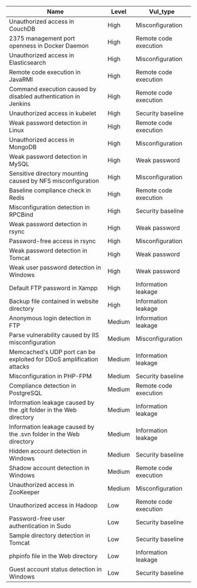 | Name                        | Level | Vul_type |
| --------------------------- | ----- | -------- |
| Unauthorized access in CouchDB | High	| Misconfiguration |
| 2375 management port openness in Docker Daemon	| High	| Remote code execution |
| Unauthorized access in Elasticsearch	| High	| Misconfiguration |
| Remote code execution in JavaRMI	| High	| Remote code execution |
| Command execution caused by disabled authentication in Jenkins	| High	| Remote code execution |
| Unauthorized access in kubelet	| High	| Security baseline |
| Weak password detection in Linux	| High	| Remote code execution |
| Unauthorized access in MongoDB	| High	| Misconfiguration |
| Weak password detection in MySQL	| High	| Weak password |
| Sensitive directory mounting caused by NFS misconfiguration	| High	| Misconfiguration |
| Baseline compliance check in Redis	| High	| Remote code execution |
| Misconfiguration detection in RPCBind	| High	| Security baseline |
| Weak password detection in rsync	| High	| Weak password |
| Password-free access in rsync	| High	| Misconfiguration |
| Weak password detection in Tomcat	| High	| Weak password |
| Weak user password detection in Windows	| High	| Weak password |
| Default FTP password in Xampp	| High	| Information leakage |
| Backup file contained in website directory	| High	| Information leakage |
| Anonymous login detection in FTP	| Medium	| Information leakage |
| Parse vulnerability caused by IIS misconfiguration	| Medium	| Misconfiguration |
| Memcached's UDP port can be exploited for DDoS amplification attacks	| Medium	| Information leakage |
| Misconfiguration in PHP-FPM	| Medium	| Security baseline |
| Compliance detection in PostgreSQL	| Medium	| Remote code execution |
| Information leakage caused by the .git folder in the Web directory	| Medium	| Information leakage |
| Information leakage caused by the .svn folder in the Web directory	| Medium	| Information leakage |
| Hidden account detection in Windows	| Medium	| Security baseline |
| Shadow account detection in Windows	| Medium	| Remote code execution |
| Unauthorized access in ZooKeeper	| Medium	| Misconfiguration |
| Unauthorized access in Hadoop	| Low	| Remote code execution |
| Password-free user authentication in Sudo	| Low	| Security baseline |
| Sample directory detection in Tomcat	| Low	| Security baseline |
| phpinfo file in the Web directory	| Low	| Information leakage |
| Guest account status detection in Windows	| Low	| Security baseline |
